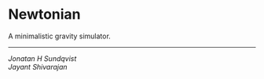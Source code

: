 Newtonian
=========

A minimalistic gravity simulator.

---------

_Jonatan H Sundqvist_  
_Jayant Shivarajan_